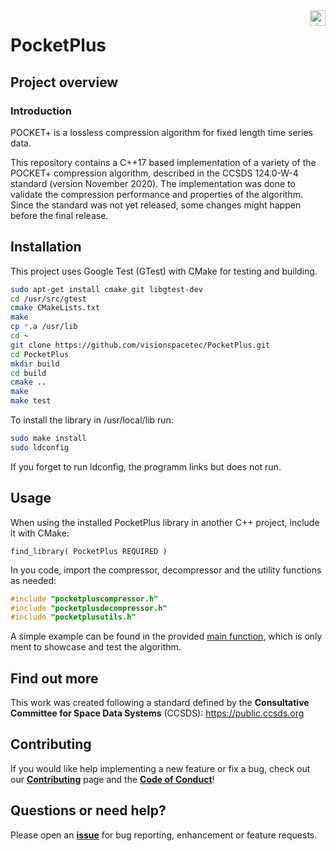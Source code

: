 <a href="http://www.visionspace.com">
   <img src="https://www.visionspace.com/img/VISIONSPACE_HZ_BLACK_HR.png" alt="visionspace logo" title="visionspace_cicd" align="right" height="25px" />
</a>

# PocketPlus

## Project overview

### Introduction
POCKET+ is a lossless compression algorithm for fixed length time series data.

This repository contains a C++17 based implementation of a variety of the POCKET+ compression algorithm, described in the CCSDS 124.0-W-4 standard (version November 2020).
The implementation was done to validate the compression performance and properties of the algorithm.
Since the standard was not yet released, some changes might happen before the final release.

## Installation
This project uses Google Test (GTest) with CMake for testing and building.
```bash
sudo apt-get install cmake git libgtest-dev
cd /usr/src/gtest
cmake CMakeLists.txt
make
cp *.a /usr/lib
cd ~
git clone https://github.com/visionspacetec/PocketPlus.git
cd PocketPlus
mkdir build
cd build
cmake ..
make
make test
```

To install the library in /usr/local/lib run:
```bash
sudo make install
sudo ldconfig
```
If you forget to run ldconfig, the programm links but does not run.

## Usage

When using the installed PocketPlus library in another C++ project, include it with CMake:
```
find_library( PocketPlus REQUIRED )
```

In you code, import the compressor, decompressor and the utility functions as needed:
```c++
#include "pocketpluscompressor.h"
#include "pocketplusdecompressor.h"
#include "pocketplusutils.h"
```

A simple example can be found in the provided [main function](https://github.com/visionspacetec/PocketPlus/blob/master/src/main.cpp), which is only ment to showcase and test the algorithm.

## Find out more

This work was created following a standard defined by the **Consultative Committee for Space Data Systems** (CCSDS): https://public.ccsds.org

## Contributing

If you would like help implementing a new feature or fix a bug, check out our **[Contributing](https://github.com/visionspacetec/PocketPlus/blob/master/.github/contributing.md)** page and the **[Code of Conduct](https://github.com/visionspacetec/PocketPlus/blob/master/.github/code_of_conduct.md)**!

## Questions or need help?

Please open an **[issue](https://github.com/visionspacetec/PocketPlus/issues/new/choose)** for bug reporting, enhancement or feature requests.
